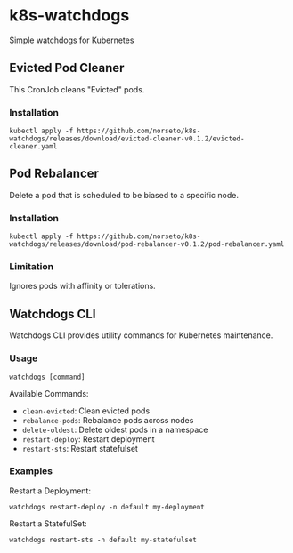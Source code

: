 # k8s-watchdogs
Simple watchdogs for Kubernetes

## Evicted Pod Cleaner
This CronJob cleans "Evicted" pods.

### Installation
```
kubectl apply -f https://github.com/norseto/k8s-watchdogs/releases/download/evicted-cleaner-v0.1.2/evicted-cleaner.yaml
```

## Pod Rebalancer
Delete a pod that is scheduled to be biased to a specific node.

### Installation
```
kubectl apply -f https://github.com/norseto/k8s-watchdogs/releases/download/pod-rebalancer-v0.1.2/pod-rebalancer.yaml
```

### Limitation
Ignores pods with affinity or tolerations.

## Watchdogs CLI
Watchdogs CLI provides utility commands for Kubernetes maintenance.

### Usage
```
watchdogs [command]
```

Available Commands:
- `clean-evicted`: Clean evicted pods
- `rebalance-pods`: Rebalance pods across nodes
- `delete-oldest`: Delete oldest pods in a namespace
- `restart-deploy`: Restart deployment
- `restart-sts`: Restart statefulset

### Examples
Restart a Deployment:
```
watchdogs restart-deploy -n default my-deployment
```

Restart a StatefulSet:
```
watchdogs restart-sts -n default my-statefulset
```
